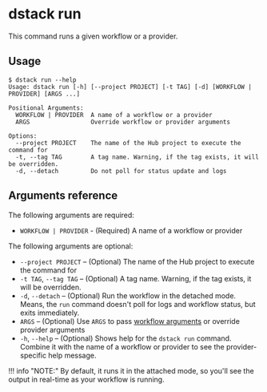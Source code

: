 # dstack run

This command runs a given workflow or a provider.

## Usage

<div class="termy">

```shell
$ dstack run --help
Usage: dstack run [-h] [--project PROJECT] [-t TAG] [-d] [WORKFLOW | PROVIDER] [ARGS ...]

Positional Arguments:
  WORKFLOW | PROVIDER  A name of a workflow or a provider
  ARGS                 Override workflow or provider arguments

Options:
  --project PROJECT    The name of the Hub project to execute the command for
  -t, --tag TAG        A tag name. Warning, if the tag exists, it will be overridden.
  -d, --detach         Do not poll for status update and logs
```

</div>

## Arguments reference

The following arguments are required:

- `WORKFLOW | PROVIDER` - (Required) A name of a workflow or provider

The following arguments are optional:

- `--project PROJECT` – (Optional) The name of the Hub project to execute the command for
- `-t TAG`, `--tag TAG` – (Optional) A tag name. Warning, if the tag exists, it will be overridden.
- `-d`, `--detach` – (Optional) Run the workflow in the detached mode. Means, the `run` command doesn't
  poll for logs and workflow status, but exits immediately.
- `ARGS` – (Optional) Use `ARGS` to pass [workflow arguments](../../usage/args.md) or override provider arguments
- `-h`, `--help` – (Optional) Shows help for the `dstack run` command. Combine it with the name of a workflow
  or provider to see the provider-specific help message.

!!! info "NOTE:"
  By default, it runs it in the attached mode, so you'll see the output in real-time as your
  workflow is running.